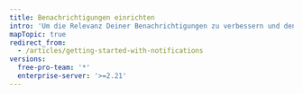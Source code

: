 ```yaml
---
title: Benachrichtigungen einrichten
intro: 'Um die Relevanz Deiner Benachrichtigungen zu verbessern und den Selektions-Workflow zu vereinfachen, richte Deine Benachrichtigungen entsprechend Deinen Prioritäten ein.'
mapTopic: true
redirect_from:
  - /articles/getting-started-with-notifications
versions:
  free-pro-team: '*'
  enterprise-server: '>=2.21'
---
```


